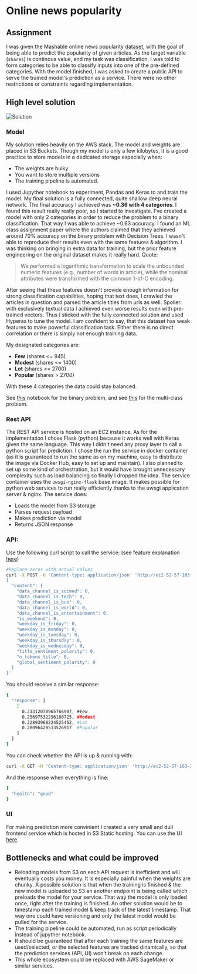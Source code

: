 # Online news popularity 

## Assignment
I was given the Mashable online news popularity [dataset](https://archive.ics.uci.edu/ml/datasets/online+news+popularity), with the goal of being able to predict the popularity of given articles. As the target variable (`shares`) is continous value, and my task was classification, I was told to form categories to be able to classify inputs into one of the pre-defined categories. With the model finished, I was asked to create a public API to serve the trained model's prediction as a service. There were no other restrictions or constraints regarding implementation.

## High level solution

![Solution](https://github.com/nagypeterjob/online-news-popularity/blob/master/arch.png "Solution")

### Model
My solution relies heavily on the AWS stack. The model and weights are placed in S3 Buckets. Though my model is only a few kilobytes, it is a good practice to store models in a dedicated storage especially when:
- The weights are bulky
- You want to store multiple versions
- The training pipeline is automated.

I used Jupyther notebook to experiment, Pandas and Keras to and train the model. My final solution is a fully connected, quite shallow deep neural network. The final accuracy I achieved was **~0.36 with 4 categories**. I found this result really really poor, so I started to investigate. I've created a model with only 2 categories in order to reduce the problem to a binary classification. That way I was able to achieve ~0.63 accuracy. I found an ML class assignment paper where the authors claimed that they achieved around 70% accuracy on the binary problem with Decision Trees. I wasn't able to reproduce their results even with the same features & algorithm. I was thinking on bringing in extra data for training, but the prior feature engineering on the original dataset makes it really hard. Quote:
>We performed a logarithmic transformation to scale the unbounded numeric features (e.g., number of words in article), while the nominal attributes were transformed with the common 1-of-C encoding.

After seeing that these features doesn't provide enough information for strong classification capabilities, hoping that text does, I crawled the articles in question and parsed the article titles from urls as well. Spolier: with exclusively textual data I achieved even worse results even with pre-trained vectors. Thus I sticked with the fully connected solution and used Hyperas to tune the model. I am confident to say, that this dataset has weak features to make powerful classification task. Either there is no direct correlation or there is simply not enough training data.

My designated categories are:
- **Few** (shares <= 945)
- **Modest** (shares <= 1400)
- **Lot** (shares <= 2700)
- **Popular** (shares > 2700)

With these 4 categories the data could stay balanced.

See [this](https://github.com/nagypeterjob/online-news-popularity/blob/master/network/fully_connected_binary.ipynb) notebook for the binary problem, and see [this](https://github.com/nagypeterjob/online-news-popularity/blob/master/network/fully_connected_multi.ipynb) for the multi-class problem.

### Rest API
The REST API service is hosted on an EC2 instance. As for the implementation I chose Flask (python) because it works well with Keras given the same language. This way I didn't need any proxy layer to call a python script for prediction. I chose the run the service in docker container (as it is guaranteed to run the same as on my machine, easy to distribute the image via Docker Hub, easy to set up and maintain). I also planned to set up some kind of orchestration, but it would have brought unnecessary complexity such as load balancing so finally I dropped the idea. The service container uses the `uwsgi-nginx-flask` base image. It makes possible for python web services to run really efficiently thanks to the uwsgi application server & nginx. 
The service does:
- Loads the model from S3 storage
- Parses request payload
- Makes prediction via model
- Returns JSON response

### API:

Use the following curl script to call the service: (see feature explanation [here](https://archive.ics.uci.edu/ml/datasets/online+news+popularity))
```bash
#Replace zeros with actual values
curl -X POST -H 'Content-type: application/json' 'http://ec2-52-57-163-24.eu-central-1.compute.amazonaws.com/predict' -d '
{
  "content": {
    "data_channel_is_socmed": 0,
    "data_channel_is_tech": 0,
    "data_channel_is_bus": 0,
    "data_channel_is_world": 0,
    "data_channel_is_entertainment": 0,
    "is_weekend": 0,
    "weekday_is_friday": 0,
    "weekday_is_monday": 0,
    "weekday_is_tuesday": 0,
    "weekday_is_thursday": 0,
    "weekday_is_wednesday": 0,
    "title_sentiment_polarity": 0,
    "n_tokens_title": 0,
    "global_sentiment_polarity": 0
  }
}'
```
You should receive a similar response:
```bash
{
  "response": [
    [
      0.23312070965766907, #Few
      0.25697532296180725, #Modest
      0.22893968224525452, #Lot
      0.28096428513526917  #Popular
    ]
  ]
}
```

You can check whether the API is up & running with:
```bash
curl -X GET -H 'Content-type: application/json' 'http://ec2-52-57-163-24.eu-central-1.compute.amazonaws.com/health'
```
And the response when everything is fine:
```bash
{
  "health": "good"
}
```

### UI
For making prediction more convinient I created a very small and dull frontend service which is hosted in S3 Static hosting.
You can use the UI [here](http://lmi-frontend-bucket.s3-website.eu-central-1.amazonaws.com/).

## Bottlenecks and what could be improved
- Reloading models from S3 on each API request is inefficient and will eventually costs you money. It is especially painful when the weights are chunky. A possible solution is that when the training is finished & the new model is uploaded to S3 an another endpoint is being called which preloads the model for your service. That way the model is only loaded once, right after the training is finished. An other solution would be to timestamp each trained model & keep track of the latest timestamp. That way one could have versioning and only the latest model would be pulled for the service.
- The training pipeline could be automated, run as script periodically instead of jupyther notebook. 
- It should be guaranteed that after each training the same features are used/selected, or the selected features are tracked dinamically, so that the prediction services (API, UI) won't break on each change.
- This whole ecosystem could be replaced with AWS SageMaker or similar services.
